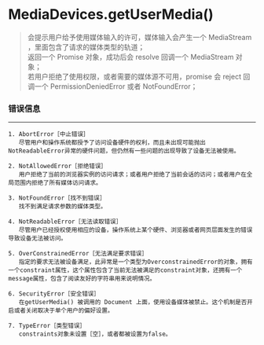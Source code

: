 # MediaDevices.getUserMedia() 
> 会提示用户给予使用媒体输入的许可，媒体输入会产生一个 MediaStream ，里面包含了请求的媒体类型的轨道；  
> 返回一个 Promise 对象，成功后会 resolve 回调一个 MediaStream 对象；  
> 若用户拒绝了使用权限，或者需要的媒体源不可用，promise 会 reject 回调一个 PermissionDeniedError 或者 NotFoundError；  

### 错误信息
---
	1. AbortError［中止错误］
	   尽管用户和操作系统都授予了访问设备硬件的权利，而且未出现可能抛出NotReadableError异常的硬件问题，但仍然有一些问题的出现导致了设备无法被使用。

	2. NotAllowedError［拒绝错误］
	   用户拒绝了当前的浏览器实例的访问请求；或者用户拒绝了当前会话的访问；或者用户在全局范围内拒绝了所有媒体访问请求。

	3. NotFoundError［找不到错误］
	   找不到满足请求参数的媒体类型。

	4. NotReadableError［无法读取错误］
	   尽管用户已经授权使用相应的设备，操作系统上某个硬件、浏览器或者网页层面发生的错误导致设备无法被访问。

	5. OverConstrainedError［无法满足要求错误］
	   指定的要求无法被设备满足，此异常是一个类型为OverconstrainedError的对象，拥有一个constraint属性，这个属性包含了当前无法被满足的constraint对象，还拥有一个message属性，包含了阅读友好的字符串用来说明情况。

	6. SecurityError［安全错误］
	   在getUserMedia() 被调用的 Document 上面，使用设备媒体被禁止。这个机制是否开启或者关闭取决于单个用户的偏好设置。

	7. TypeError［类型错误］
	   constraints对象未设置［空］，或者都被设置为false。
